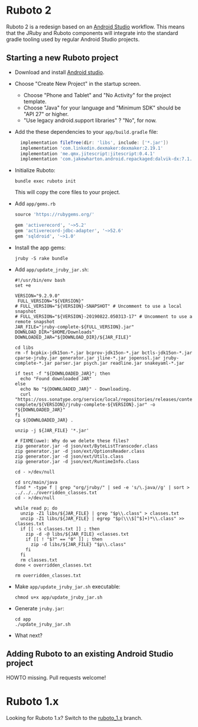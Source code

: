# Ruboto 2

Ruboto 2 is a redesign based on an [Android Studio](https://developer.android.com/studio/) workflow.
This means that the JRuby and Ruboto components will integrate into the standard gradle tooling used by
regular Android Studio projects.

## Starting a new Ruboto project

* Download and install [Android studio](https://developer.android.com/studio/).
* Choose "Create New Project" in the startup screen.
  * Choose "Phone and Tablet" and "No Activity" for the project template.
  * Choose "Java" for your language and "Minimum SDK" should be "API 27" or higher.
  * "Use legacy android.support libraries" ?  "No", for now.
* Add the these dependencies to your `app/build.gradle` file:
  ```groovy
    implementation fileTree(dir: 'libs', include: ['*.jar'])
    implementation 'com.linkedin.dexmaker:dexmaker:2.19.1'
    implementation 'me.qmx.jitescript:jitescript:0.4.1'
    implementation 'com.jakewharton.android.repackaged:dalvik-dx:7.1.0_r7'
  ```
* Initialize Ruboto:

      bundle exec ruboto init

  This will copy the core files to your project.


* Add `app/gems.rb`
  ```ruby
  source 'https://rubygems.org/'

  gem 'activerecord', '~>5.2'
  gem 'activerecord-jdbc-adapter', '~>52.6'
  gem 'sqldroid', '~>1.0'
  ```

* Install the app gems:

      jruby -S rake bundle

* Add `app/update_jruby_jar.sh`:
  ```shell
  #!/usr/bin/env bash
  set +e
  
  VERSION="9.2.9.0"
   FULL_VERSION="${VERSION}"
  # FULL_VERSION="${VERSION}-SNAPSHOT" # Uncomment to use a local snapshot
  # FULL_VERSION="${VERSION}-20190822.050313-17" # Uncomment to use a remote snapshot
  JAR_FILE="jruby-complete-${FULL_VERSION}.jar"
  DOWNLOAD_DIR="$HOME/Downloads"
  DOWNLOADED_JAR="${DOWNLOAD_DIR}/${JAR_FILE}"
  
  cd libs
  rm -f bcpkix-jdk15on-*.jar bcprov-jdk15on-*.jar bctls-jdk15on-*.jar cparse-jruby.jar generator.jar jline-*.jar jopenssl.jar jruby-complete-*.jar parser.jar psych.jar readline.jar snakeyaml-*.jar
  
  if test -f "${DOWNLOADED_JAR}"; then
    echo "Found downloaded JAR"
  else
    echo No "${DOWNLOADED_JAR}" - Downloading.
    curl "https://oss.sonatype.org/service/local/repositories/releases/content/org/jruby/jruby-complete/${VERSION}/jruby-complete-${VERSION}.jar" -o "${DOWNLOADED_JAR}"
  fi
  cp ${DOWNLOADED_JAR} .
  
  unzip -j ${JAR_FILE} '*.jar'
  
  # FIXME(uwe): Why do we delete these files?
  zip generator.jar -d json/ext/ByteListTranscoder.class
  zip generator.jar -d json/ext/OptionsReader.class
  zip generator.jar -d json/ext/Utils.class
  zip generator.jar -d json/ext/RuntimeInfo.class
  
  cd - >/dev/null
  
  cd src/main/java
  find * -type f | grep "org/jruby/" | sed -e 's/\.java//g' | sort > ../../../overridden_classes.txt
  cd - >/dev/null
  
  while read p; do
    unzip -Z1 libs/${JAR_FILE} | grep "$p\\.class" > classes.txt
    unzip -Z1 libs/${JAR_FILE} | egrep "$p(\\\$[^$]+)*\\.class" >> classes.txt
    if [[ -s classes.txt ]] ; then
      zip -d -@ libs/${JAR_FILE} <classes.txt
      if [[ ! "$?" == "0" ]] ; then
        zip -d libs/${JAR_FILE} "$p\\.class"
      fi
    fi
    rm classes.txt
  done < overridden_classes.txt
  
  rm overridden_classes.txt
  ```

* Make `app/update_jruby_jar.sh` executable:

      chmod u+x app/update_jruby_jar.sh

* Generate `jruby.jar`:

      cd app
      ./update_jruby_jar.sh

* What next?

## Adding Ruboto to an existing Android Studio project

HOWTO missing.  Pull requests welcome!

# Ruboto 1.x

Looking for Ruboto 1.x?  Switch to the [ruboto_1.x](https://github.com/ruboto/ruboto/tree/ruboto_1.x) branch.
